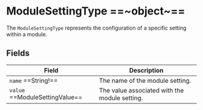 # ModuleSettingType ==~object~==

The `ModuleSettingType` represents the configuration of a specific setting within a module.

## Fields

| Field                   | Description                                  |
|-------------------------|----------------------------------------------|
| `name` ==String!==      | The name of the module setting.              |
| `value` ==ModuleSettingValue== | The value associated with the module setting. |

